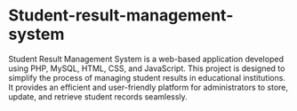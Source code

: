 # Student-result-management-system
Student Result Management System is a web-based application developed using PHP, MySQL, HTML, CSS, and JavaScript. This project is designed to simplify the process of managing student results in educational institutions. It provides an efficient and user-friendly platform for administrators to store, update, and retrieve student records seamlessly.
